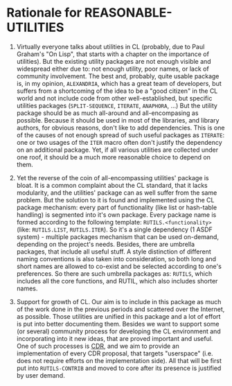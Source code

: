 # Rationale for REASONABLE-UTILITIES

1. Virtually everyone talks about utilities in CL (probably, due to
Paul Graham's "On Lisp", that starts with a chapter on the importance
of utilities).  But the existing utility packages are not enough
visible and widespread either due to: not enough utility, poor names,
or lack of community involvement.  The best and, probably,
quite usable package is, in my opinion, `ALEXANDRIA`, which has a great
team of developers, but suffers from a shortcoming of the idea to be
a "good citizen" in the CL world and not include code from other
well-established, but specific utilities packages (`SPLIT-SEQUENCE`,
`ITERATE`, `ANAPHORA`, ...) But the utility package should be as much
all-around and all-encompasing as possible.  Because it should be used in
most of the libraries, and library authors, for obvious reasons, don't
like to add dependencies.  This is one of the causes of not enough
spread of such useful packages as `ITERATE`: one or two usages of
the `ITER` macro often don't justify the dependency on an additional
package.  Yet, if all various utilities are collected under one roof,
it should be a much more reasonable choice to depend on them.

2. Yet the reverse of the coin of all-encompassing utilities' package is
bloat.  It is a common complaint about the CL standard, that it lacks
modularity, and the utilities' package can as well suffer from the
same problem.  But the solution to it is found and implemented using
the CL package mechanism: every part of functionality (like list or
hash-table handling) is segmented into it's own package.
Every package name is formed according to the following template:
`RUTILS.<functionality>` (like: `RUTILS.LIST`, `RUTILS.ITER`).
So it's a single dependency (1 ASDF system) - multiple packages mechanism
that can be used on-demand, depending on the project's needs.
Besides, there are umbrella packages, that include all useful stuff.
A style distinction of different naming conventions is also taken into
consideration, so both long and short names are allowed to co-exist
and be selected according to one's preferences.
So there are such umbrella packages as: `RUTILS`, which
includes all the core functions, and RUTIL, which also includes shorter names.

3. Support for growth of CL. Our aim is to include in this package as
much of the work done in the previous periods and scattered over the
Internet, as possible.  Those utilities are unified in this package
and a lot of effort is put into better documenting them.  Besides we
want to support some (or several) community process for developing the
CL environment and incorporating into it new ideas, that are proved
important and useful. One of such processes is
[CDR](http://cdr.eurolisp.org), and we aim to provide an
implementation of every CDR proposal, that targets "userspace"
(i.e. does not require efforts on the implementation side).
All that will be first put into `RUTILS-CONTRIB` and moved to core after its
presence is justified by user demand.

